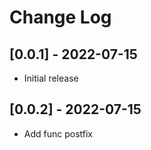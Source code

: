 # Change Log

## [0.0.1] - 2022-07-15

- Initial release

## [0.0.2] - 2022-07-15

- Add func postfix
